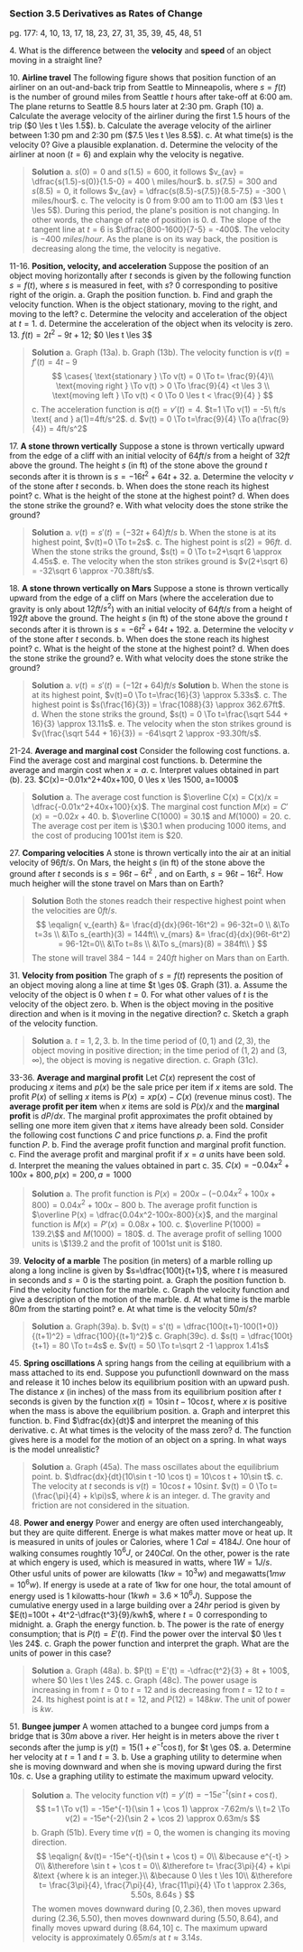 ### Section 3.5 Derivatives as Rates of Change
pg. 177: 4, 10, 13, 17, 18, 23, 27, 31, 35, 39, 45, 48, 51

4\. What is the difference between the **velocity** and **speed** of an object moving in a straight line?

10\. **Airline travel** The following figure shows that position function of an airliner on an out-and-back trip from Seattle to Minneapolis, where $s=f(t)$ is the number of ground miles from Seattle $t$ hours after take-off at 6:00 am. The plane returns to Seattle 8.5 hours later at 2:30 pm. Graph (10)
a. Calculate the average velocity of the airliner during the first 1.5 hours of the trip ($0 \les t \les 1.5$).
b. Calculate the average velocity of the airliner between 1:30 pm and 2:30 pm ($7.5 \les t \les 8.5$).
c. At what time(s) is the velocity 0? Give a plausible explanation.
d. Determine the velocity of the airliner at noon ($t=6$) and explain why the velocity is negative.
>**Solution**
a. $s(0) = 0$ and $s(1.5) = 600$, it follows $v_{av} = \dfrac{s(1.5)-s(0)}{1.5-0} = 400 \ miles/hour$.
b. $s(7.5) = 300$ and $s(8.5) = 0$, it follows $v_{av} = \dfrac{s(8.5)-s(7.5)}{8.5-7.5} = -300 \ miles/hour$.
c. The velocity is 0 from 9:00 am to 11:00 am ($3 \les  t \les 5$). During this period, the plane's position is not changing. In other words, the change of rate of position is 0.
d. The slope of the tangent line at $t=6$ is $\dfrac{800-1600}{7-5} = -400$. The velocity is $-400 \ miles/hour$. As the plane is on its way back, the position is decreasing along the time, the velocity is negative.

11-16\. **Position, velocity, and acceleration** Suppose the position of an object moving horizontally after $t$ seconds is given by the following function $s=f(t)$, where $s$ is measured in feet, with $s$? $0$ corresponding to positive right of the origin.
a. Graph the position function.
b. Find and graph the velocity function. When is the object stationary, moving to the right, and moving to the left?
c. Determine the velocity and acceleration of the object at $t=1$.
d. Determine the acceleration of the object when its velocity is zero.
13\. $f(t) = 2t^2-9t+12$; $0 \les  t \les 3$
>**Solution**
a. Graph (13a).
b. Graph (13b). The velocity function is $v(t) = f'(t) = 4t-9$
$$
\cases{
\text{stationary } \To v(t) = 0 \To t= \frac{9}{4}\\
\text{moving right } \To v(t) > 0 \To \frac{9}{4} <t \les 3 \\
\text{moving left } \To v(t) < 0 \To 0 \les t < \frac{9}{4}
}
$$
c. The acceleration function is $a(t) = v'(t) = 4$. $t=1 \To v(1) = -5\ ft/s \text{ and } a(1)=4ft/s^2$.
d. $v(t) = 0 \To t=\frac{9}{4} \To a(\frac{9}{4}) = 4ft/s^2$

17\. **A stone thrown vertically** Suppose a stone is thrown vertically upward from the edge of a cliff with an initial velocity of $64ft/s$ from a height of $32ft$ above the ground. The height $s$ (in ft) of the stone above the ground $t$ seconds after it is thrown is $s=-16t^2+64t+32$.
a. Determine the velocity $v$ of the stone after $t$ seconds.
b. When does the stone reach its highest point?
c. What is the height of the stone at the highest point?
d. When does the stone strike the ground?
e. With what velocity does the stone strike the ground?
>**Solution**
a. $v(t) = s'(t) = (-32t+ 64)ft/s$
b. When the stone is at its highest point, $v(t)=0 \To t=2s$.
c. The highest point is $s(2) = 96ft$.
d. When the stone striks the ground, $s(t) = 0 \To t=2+\sqrt 6 \approx 4.45s$.
e. The velocity when the ston strikes ground is $v(2+\sqrt 6) = -32\sqrt 6 \approx -70.38ft/s$.

18\. **A stone thrown vertically on Mars** Suppose a stone is thrown vertically upward from the edge of a cliff on Mars (where the acceleration due to gravity is only about $12 ft/s^2$) with an initial velocity of $6 4ft/s$ from a height of $192 ft$ above the ground. The height $s$ (in ft) of the stone above the ground $t$ seconds after it is thrown is $s=-6t^2+64t+192$.
a. Determine the velocity $v$ of the stone after $t$ seconds.
b. When does the stone reach its highest point?
c. What is the height of the stone at the highest point?
d. When does the stone strike the ground?
e. With what velocity does the stone strike the ground?
>**Solution**
a. $v(t) = s'(t) = (-12t+ 64)ft/s$
>**Solution**
b. When the stone is at its highest point, $v(t)=0 \To t=\frac{16}{3} \approx 5.33s$.
c. The highest point is $s(\frac{16}{3}) = \frac{1088}{3} \approx 362.67ft$.
d. When the stone striks the ground, $s(t) = 0 \To t=\frac{\sqrt 544 + 16}{3} \approx 13.11s$.
e. The velocity when the ston strikes ground is $v(\frac{\sqrt 544 + 16}{3}) = -64\sqrt 2 \approx -93.30ft/s$.

21-24\. **Average and marginal cost** Consider the following cost functions.
a. Find the average cost and marginal cost functions.
b. Determine the average and margin cost when $x=a$.
c. Interpret values obtained in part (b).
23\. $C(x)=-0.01x^2+40x+100, 0 \les x \les 1500, a=1000$
>**Solution**
a. The average cost function is $\overline C(x) = C(x)/x = \dfrac{-0.01x^2+40x+100}{x}$. The marginal cost function $M(x) = C'(x) = -0.02x+40$.
b. $\overline C(1000) = 30.1$ and $M(1000) = 20$.
c. The average cost per item is \\$30.1 when producing 1000 items, and the cost of producing 1001st item is \$20.

27\. **Comparing velocities** A stone is thrown vertically into the air at an initial velocity of $96ft/s$. On Mars, the height $s$ (in ft) of the stone above the ground after $t$ seconds is $s=96t-6t^2$ , and on Earth, $s=96t-16t^2$. How much heigher will the stone travel on Mars than on Earth?
>**Solution**
Both the stones readch their respective highest point when the velocities are $0ft/s$.
$$
\eqalign{
v_{earth} &= \frac{d}{dx}(96t-16t^2) = 96-32t=0 \\
&\To t=3s \\
&\To s_{earth}(3) = 144ft\\
v_{mars} &= \frac{d}{dx}(96t-6t^2) = 96-12t=0\\
&\To t=8s \\
&\To s_{mars}(8) = 384ft\\
}
$$
The stone will travel $384-144=240ft$ higher on Mars than on Earth.

31\. **Velocity from position** The graph of $s=f(t)$ represents the position of an object moving along a line at time $t \ges 0$. Graph (31).
a. Assume the velocity of the object is $0$ when $t=0$. For what other values of $t$ is the velocity of the object zero.
b. When is the object moving in the positive direction and when is it moving in the negative direction?
c. Sketch a graph of the velocity function.
>**Solution**
a. $t=1, 2, 3$.
b. In the time period of $(0, 1)$ and $(2, 3)$, the object moving in positive direction; in the time period of $(1, 2)$ and $(3, \infty)$, the object is moving is negative direction.
c. Graph (31c).

33-36\. **Average and marginal profit** Let $C(x)$ represent the cost of producing $x$ items and $p(x)$ be the sale price per item if $x$ items are sold. The profit $P(x)$ of selling $x$ items is $P(x) = xp(x) - C(x)$ (revenue minus cost). The **average profit per item** when $x$ items are sold is $P(x)/x$ and the **marginal profit** is $dP/dx$. The marginal profit approximates the profit obtained by selling one more item given that $x$ items have already been sold. Consider the following cost functions $C$ and price functions $p$.
a. Find the profit function $P$.
b. Find the average profit function and marginal profit function.
c. Find the average profit and marginal profit if $x=a$ units have been sold.
d. Interpret the meaning the values obtained in part c.
35\. $C(x)=-0.04x^2+100x+800, p(x)=200, a=1000$
>**Solution**
a. The profit function is $P(x) = 200x- (-0.04x^2+100x+800)= 0.04x^2+100x-800$
b. The average profit function is $\overline P(x) = \dfrac{0.04x^2-100x-800}{x}$, and the marginal function is $M(x) = P'(x) = 0.08x+100$.
c. $\overline P(1000) = 139.2\$$ and $M(1000)=180\$$.
d. The average profit of selling 1000 units is \\$139.2 and the profit of 1001st unit is \$180.

39\. **Velocity of a marble** The position (in meters) of a marble rolling up along a long incline is given by $s=\dfrac{100t}{t+1}$, where $t$ is measured in seconds and $s=0$ is the starting point.
a. Graph the position function
b. Find the velocity function for the marble.
c. Graph the velocity function and give a description of the motion of the marble.
d. At what time is the marble $80m$ from the starting point?
e. At what time is the velocity $50m/s$?
>**Solution**
a. Graph(39a).
b. $v(t) = s'(t) = \dfrac{100(t+1)-100(1+0)}{(t+1)^2} = \dfrac{100}{(t+1)^2}$
c. Graph(39c).
d. $s(t) = \dfrac{100t}{t+1} = 80 \To t=4s$
e. $v(t) = 50 \To t=\sqrt 2 -1 \approx 1.41s$

45\. **Spring oscillations** A spring hangs from the ceiling at equilibrium with a mass attached to its end. Suppose you pufunctionll downward on the mass and release it 10 inches below its equilibrium position with an upward push. The distance $x$ (in inches) of the mass from its equilibrium position after $t$ seconds is given by the function $x(t) = 10\sin t -10 \cos t$, where $x$ is positive when the mass is above the equilibrium position.
a. Graph and interpret this function.
b. Find $\dfrac{dx}{dt}$ and interpret the meaning of this derivative.
c. At what times is the velocity of the mass zero?
d. The function gives here is a model for the motion of an object on a spring. In what ways is the model unrealistic?
>**Solution**
a. Graph (45a). The mass oscillates about the equilibrium point.
b. $\dfrac{dx}{dt}(10\sin t -10 \cos t) = 10\cos t + 10\sin t$.
c. The velocity at $t$ seconds is $v(t) = 10\cos t + 10\sin t$. $v(t) = 0 \To t=(\frac{\pi}{4} + k\pi)s$, where $k$ is an integer.
d. The gravity and friction are not considered in the situation.

48\. **Power and energy** Power and energy are often used interchangeably, but they are quite different. Energe is what makes matter move or heat up. It is measured in units of joules or Calories, where $1\ Cal = 4184J$. One hour of walking consumes roughtly $10^6J$, or $240 Cal$. On the other, power is the rate at which engery is used, which is measured in watts, where $1W=1J/s$. Other usful units of power are kilowatts ($1kw = 10^3w$) and megawatts($1mw=10^6w$). If energy is usede at a rate of 1kw for one hour, the total amount of energy used is 1 kilowatts-hour ($1kwh =3.6 \times 10^6J$). Suppose the cumulative energy used in a large building over a $24hr$ period is given by $E(t)=100t + 4t^2-\dfrac{t^3}{9}/kwh$, where $t=0$ corresponding to midnight.
a. Graph the energy function.
b. The power is the rate of energy consumption; that is $P(t) = E'(t)$. Find the power over the interval $0 \les t \les 24$.
c. Graph the power function and interpret the graph. What are the units of power in this case?
>**Solution**
a. Graph (48a).
b. $P(t) = E'(t) = -\dfrac{t^2}{3} + 8t + 100$, where $0 \les t \les 24$.
c. Graph (48c). The power usage is increasing in from $t=0$ to $t=12$ and is decreasing from $t=12$ to $t=24$. Its highest point is at $t=12$, and $P(12) = 148kw$. The unit of power is $kw$.

51\. **Bungee jumper** A women attached to a bungee cord jumps from a bridge that is $30m$ above a river. Her height is in meters above the river t seconds after the jump is $y(t)=15(1+e^{-t}\cos t)$, for $t \ges 0$.
a. Determine her velocity at $t=1$ and $t=3$.
b. Use a graphing utility to determine when she is moving downward and when she is moving upward during the first $10s$.
c. Use a graphing utility to estimate the maximum upward velocity.
>**Solution**
a. The velocity function $v(t) = y'(t) = -15e^{-t}(\sin t + \cos t)$.
$$
t=1 \To v(1) = -15e^{-1}(\sin 1 + \cos 1) \approx -7.62m/s \\
t=2 \To v(2) = -15e^{-2}(\sin 2 + \cos 2) \approx 0.63m/s
$$
b. Graph (51b). Every time $v(t)=0$, the women is changing its moving direction.
$$
\eqalign{
&v(t)= -15e^{-t}(\sin t + \cos t) = 0\\
&\because e^{-t} > 0\\
&\therefore \sin t + \cos t = 0\\
&\therefore t= \frac{3\pi}{4} + k\pi &\text {where k is an integer.}\\
&\because 0 \les t \les 10\\
&\therefore t= \frac{3\pi}{4}, \frac{7\pi}{4}, \frac{11\pi}{4} \To t \approx 2.36s, 5.50s, 8.64s
}
$$
The women moves downward during $[0, 2.36)$, then moves upward during $(2.36, 5.50)$, then moves downward during $(5.50, 8.64)$, and finally moves upward during $(8.64, 10]$
c. The maximum upward velocity is approximately $0.65m/s$ at $t\approx 3.14s$.
